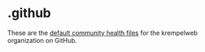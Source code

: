 # .github

These are the [default community health files](https://help.github.com/en/articles/creating-a-default-community-health-file-for-your-organization) for the krempelweb organization on GitHub.
